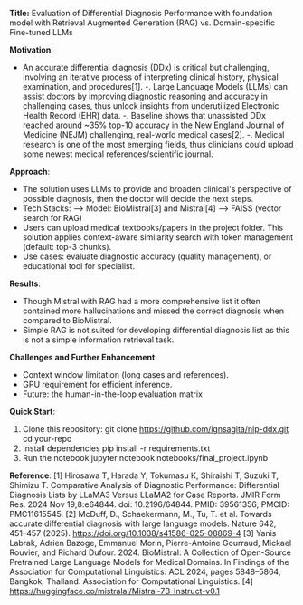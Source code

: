 **Title:** Evaluation of Differential Diagnosis Performance with foundation model with Retrieval Augmented Generation (RAG) vs. Domain-specific Fine-tuned LLMs

**Motivation**:
- An accurate differential diagnosis (DDx) is critical but challenging, involving an iterative process of interpreting clinical history, physical examination, and procedures[1].
-. Large Language Models (LLMs) can assist doctors by improving diagnostic reasoning and accuracy in challenging cases, thus unlock insights from underutilized Electronic Health Record (EHR) data.
-. Baseline shows that unassisted DDx reached around ~35% top-10 accuracy in the New England Journal of Medicine (NEJM) challenging, real-world medical cases[2].
-. Medical research is one of the most emerging fields, thus clinicians could upload some newest medical references/scientific journal.

**Approach**:
- The solution uses LLMs to provide and broaden clinical's perspective of possible diagnosis, then the doctor will decide the next steps.
- Tech Stacks:
--> Model: BioMistral[3] and Mistral[4]
--> FAISS (vector search for RAG)
- Users can upload medical textbooks/papers in the project folder. This solution applies context-aware similarity search with token management (default: top-3 chunks).
- Use cases: evaluate diagnostic accuracy (quality management), or educational tool for specialist.

**Results**:
- Though Mistral with RAG had a more comprehensive list it often contained more hallucinations and missed the correct diagnosis when compared to BioMistral.
- Simple RAG is not suited for developing differential diagnosis list as this is not a simple information retrieval task. 


**Challenges and Further Enhancement**:
- Context window limitation (long cases and references).
- GPU requirement for efficient inference.
- Future: the human-in-the-loop evaluation matrix

**Quick Start**:
1. Clone this repository:
   git clone https://github.com/ignsagita/nlp-ddx.git
   cd your-repo
2. Install dependencies
   pip install -r requirements.txt
3. Run the notebook
   jupyter notebook notebooks/final_project.ipynb

**Reference**:
[1] Hirosawa T, Harada Y, Tokumasu K, Shiraishi T, Suzuki T, Shimizu T. Comparative Analysis of Diagnostic Performance: Differential Diagnosis Lists by LLaMA3 Versus LLaMA2 for Case Reports. JMIR Form Res. 2024 Nov 19;8:e64844. doi: 10.2196/64844. PMID: 39561356; PMCID: PMC11615545.
[2] McDuff, D., Schaekermann, M., Tu, T. et al. Towards accurate differential diagnosis with large language models. Nature 642, 451–457 (2025). https://doi.org/10.1038/s41586-025-08869-4
[3] Yanis Labrak, Adrien Bazoge, Emmanuel Morin, Pierre-Antoine Gourraud, Mickael Rouvier, and Richard Dufour. 2024. BioMistral: A Collection of Open-Source Pretrained Large Language Models for Medical Domains. In Findings of the Association for Computational Linguistics: ACL 2024, pages 5848–5864, Bangkok, Thailand. Association for Computational Linguistics.
[4] https://huggingface.co/mistralai/Mistral-7B-Instruct-v0.1
